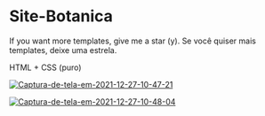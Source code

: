 # Site-Botanica
If you want more templates, give me a star (y). Se você quiser mais templates, deixe uma estrela. <br>

HTML + CSS (puro)


<a href="https://postimg.cc/62YcMBXQ" target="_blank"><img src="https://i.postimg.cc/T1XsYPNn/Captura-de-tela-em-2021-12-27-10-47-21.png" alt="Captura-de-tela-em-2021-12-27-10-47-21"/></a> <br>

<a href='https://postimages.org/' target='_blank'><img src='https://i.postimg.cc/j5f9bfcs/Captura-de-tela-em-2021-12-27-10-48-04.png' border='0' alt='Captura-de-tela-em-2021-12-27-10-48-04'/></a>
